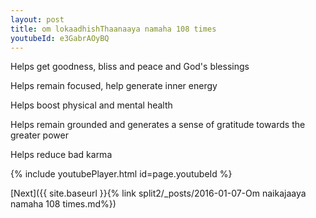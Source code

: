 ```yaml
---
layout: post
title: om lokaadhishThaanaaya namaha 108 times
youtubeId: e3GabrAOyBQ
---
```

 
 
Helps get goodness, bliss and peace and God's blessings
 
Helps remain focused, help generate inner energy 
 
Helps boost physical and mental health 
 
Helps remain grounded and generates a sense of gratitude towards the greater power 
 
Helps reduce bad karma
 
 
 
 


{% include youtubePlayer.html id=page.youtubeId %}
 
[Next]({{ site.baseurl }}{% link  split2/_posts/2016-01-07-Om naikajaaya namaha 108 times.md%})
 
